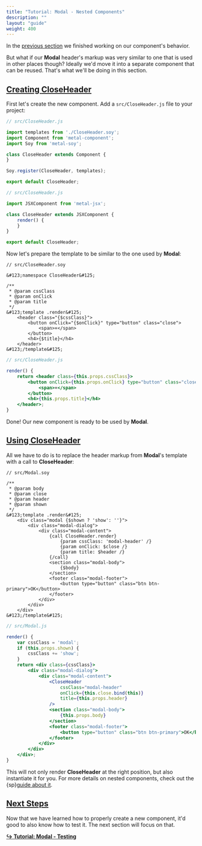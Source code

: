 ```yaml
---
title: "Tutorial: Modal - Nested Components"
description: ""
layout: "guide"
weight: 400
---
```


<article>

In the [previous section](/docs/getting-started/modal_updates.html) we finished
working on our component's behavior.

But what if our **Modal** header's markup was very similar to one that is used
in other places though? Ideally we'd move it into a separate component that
can be reused. That's what we'll be doing in this section.

</article>

<article id="creating_closeheader">

## [Creating **CloseHeader**](#creating_closeheader)

First let's create the new component. Add a `src/CloseHeader.js` file to
your project:


```javascript
// src/CloseHeader.js

import templates from './CloseHeader.soy';
import Component from 'metal-component';
import Soy from 'metal-soy';

class CloseHeader extends Component {
}

Soy.register(CloseHeader, templates);

export default CloseHeader;
```
```jsx
// src/CloseHeader.js

import JSXComponent from 'metal-jsx';

class CloseHeader extends JSXComponent {
    render() {
    }
}

export default CloseHeader;
```

Now let's prepare the template to be similar to the one used by **Modal**:

```soy
// src/CloseHeader.soy

&#123;namespace CloseHeader&#125;

/**
 * @param cssClass
 * @param onClick
 * @param title
 */
&#123;template .render&#125;
    <header class="{$cssClass}">
        <button onClick="{$onClick}" type="button" class="close">
            <span>×</span>
        </button>
        <h4>{$title}</h4>
    </header>
&#123;/template&#125;
```
```jsx
// src/CloseHeader.js

render() {
    return <header class={this.props.cssClass}>
        <button onClick={this.props.onClick} type="button" class="close">
            <span>×</span>
        </button>
        <h4>{this.props.title}</h4>
    </header>;
}
```

Done! Our new component is ready to be used by **Modal**.

</article>

<article id="using_closeheader">

## [Using **CloseHeader**](#using_closeheader)

All we have to do is to replace the header markup from **Modal**'s template
with a call to **CloseHeader**:

```soy
// src/Modal.soy

/**
 * @param body
 * @param close
 * @param header
 * @param shown
 */
&#123;template .render&#125;
    <div class="modal {$shown ? 'show': ''}">
        <div class="modal-dialog">
            <div class="modal-content">
                {call CloseHeader.render}
                    {param cssClass: 'modal-header' /}
                    {param onClick: $close /}
                    {param title: $header /}
                {/call}
                <section class="modal-body">
                    {$body}
                </section>
                <footer class="modal-footer">
                    <button type="button" class="btn btn-primary">OK</button>
                </footer>
            </div>
        </div>
    </div>
&#123;/template&#125;
```
```jsx
// src/Modal.js

render() {
    var cssClass = 'modal';
    if (this.props.shown) {
        cssClass += 'show';
    }
    return <div class={cssClass}>
        <div class="modal-dialog">
            <div class="modal-content">
                <CloseHeader
                    cssClass="modal-header"
                    onClick={this.close.bind(this)}
                    title={this.props.header}
                />
                <section class="modal-body">
                    {this.props.body}
                </section>
                <footer class="modal-footer">
                    <button type="button" class="btn btn-primary">OK</button>
                </footer>
            </div>
        </div>
    </div>;
}
```

This will not only render **CloseHeader** at the right position, but also
instantiate it for you. For more details on nested components, check out the
{sp}[guide about it](/docs/guides/nested-components.html).

</article>

<article id="next_steps">

## [Next Steps](#next_steps)

Now that we have learned how to properly create a new component, it'd good to
also know how to test it. The next section will focus on that.

**[↪ Tutorial: Modal - Testing](/docs/getting-started/modal_testing.html)**

</article>